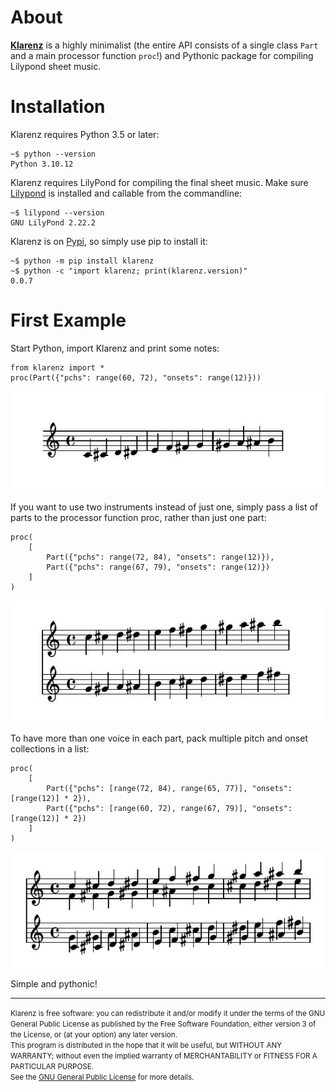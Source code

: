 # About

[__Klarenz__](https://en.wikipedia.org/wiki/Clarence_Barlow) is a highly minimalist (the entire API consists of a single class `Part` and a main processor function `proc`!) and Pythonic package for compiling Lilypond sheet music.

# Installation

Klarenz requires Python 3.5 or later:

```
~$ python --version
Python 3.10.12
```

Klarenz requires LilyPond for compiling the final sheet music.
Make sure [Lilypond](http://lilypond.org/download.html) is installed and callable from the commandline:

```
~$ lilypond --version
GNU LilyPond 2.22.2
```


Klarenz is on [Pypi](https://pypi.org/project/klarenz/), so simply use pip to install it:

```
~$ python -m pip install klarenz
~$ python -c "import klarenz; print(klarenz.version)"
0.0.7
```

# First Example

Start Python, import Klarenz and print some notes:

```
from klarenz import *
proc(Part({"pchs": range(60, 72), "onsets": range(12)}))
```
![Quick Test Klarenz Music Notation](jpg/readme-example.jpg)

If you want to use two instruments instead of just one, simply pass a list of parts to the processor function proc, rather than just one part:
```
proc(
    [
        Part({"pchs": range(72, 84), "onsets": range(12)}),
        Part({"pchs": range(67, 79), "onsets": range(12)})
    ]
)
```
![Quick Test Klarenz Music Notation](jpg/readme-example2.jpg)

To have more than one voice in each part, pack multiple pitch and onset collections in a list:
```
proc(
    [
        Part({"pchs": [range(72, 84), range(65, 77)], "onsets": [range(12)] * 2}),
        Part({"pchs": [range(60, 72), range(67, 79)], "onsets": [range(12)] * 2})
    ]
)
```
![Quick Test Klarenz Music Notation](jpg/readme-example3.jpg)

Simple and pythonic!

- - -
<small>Klarenz is free software: you can redistribute it and/or modify it under the terms of the GNU General Public License as published by the Free Software Foundation, either version 3 of the License, or (at your option) any later version.<br>
This program is distributed in the hope that it will be useful, but WITHOUT ANY WARRANTY; without even the implied warranty of MERCHANTABILITY or FITNESS FOR A PARTICULAR PURPOSE.<br>
See the [GNU General Public License](http://www.gnu.org/licenses/) for more details.</small>

